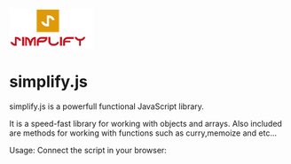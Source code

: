 ![alt text](logo.png)
# simplify.js                
simplify.js is a powerfull functional JavaScript library.

It is a speed-fast library for working with objects and arrays.
Also included are methods for working with functions such as curry,memoize and etc...


Usage:
Connect the script in your browser:
``` <script src="library/simplify.min.js"></script>
```








